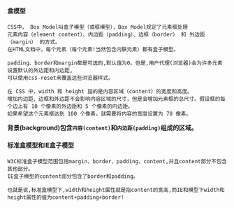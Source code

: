 #### 盒模型
```
CSS中， Box Model叫盒子模型（或框模型），Box Model规定了元素框处理
元素内容（element content）、内边距（padding）、边框（border） 和 外边距（margin） 的方式。
在HTML文档中，每个元素（每个元素!当然包含内联元素）都有盒子模型。

padding、border和margin都是可选的,默认值为0。但是,用户代理(浏览器)会为许多元素设置默认的外边距和内边距,
可以使用css-reset来覆盖这些浏览器样式。
```


```
在 CSS 中，width 和 height 指的是内容区域（content）的宽度和高度。
增加内边距、边框和外边距不会影响内容区域的尺寸，但是会增加元素框的总尺寸。假设框的每个边上有 10 个像素的外边距和 5 个像素的内边距。
如果希望这个元素框达到 100 个像素，就需要将内容的宽度设置为 70 像素。
```

**背景(background)包含`内容(content)`和`内边距(padding)`组成的区域。**

#### 标准盒模型和IE盒子模型
```
W3C标准盒子模型范围包括margin、border、padding、content,并且content部分不包含其他部分。
IE盒子模型的content部分包含了border和padding。

也就是说,标准盒模型下,width和height属性就是指content的宽高,而IE和模型下width和height属性的值为content+padding+border!
```